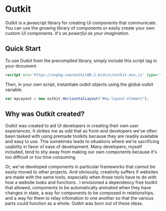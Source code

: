 # Outkit

Outkit is a javascript library for creating UI components that communicate. You
can use the growing library of components or easily create your own custom UI
components. _It's as powerful as your imagination._


## Quick Start

To use Outkit from the precompiled library, simply include this script tag in
your document.

```html
<script src='https://unpkg.com/outkit@0.2.6/dist/outkit.min.js' type='text/javscript'></script>
```

Then, in your own script, instantiate outkit objects using the global outkit
variable.

```javascript
var myLayout = new outkit.HorizontalLayout("#my-layout-element");
```

## Why was Outkit created?
Outkit was created to aid UI developers in creating their own user experiences.
It strikes me as odd that as front-end developers we've often been tasked with
using premade toolkits because they are readily available and easy to use. This
sometimes leads to situations where we're sacrificing usability in favor of ease
of development. Many developers, myself included, tend to shy away from making
our own components because it's too difficult or too time consuming.

Or, we've developed components in particular frameworks that cannot be easily
moved to other projects. And obviously, creativity suffers if websites are made
with the same tools, especially when those tools have to do with how a website
looks and functions . I envisioned a dependency free toolkit that allowed,
components to be automatically animated when they have changes in state, a way
for components to be composed in relationships, and a way for them to relay
infomation to one another so that the various parts could function as a whole.
Outkit was born out of these ideas.